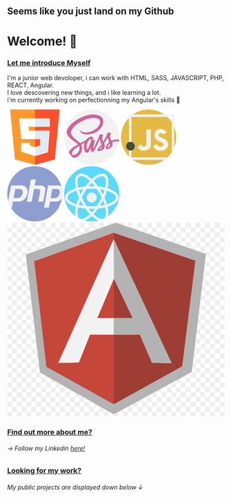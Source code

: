 ## Seems like you just land on my  __Github__
# Welcome! 👋

### <ins> Let me introduce Myself </ins>
I'm a junior web devoloper, i can work with HTML, SASS, JAVASCRIPT, PHP, REACT, Angular.  
I love descovering new things, and i like learning a lot.  
i'm currently working on perfectionning my Angular's skills  :muscle:  

![](Images/html5.png)
![](Images/sass.png)
![](Images/javascript.png)
![](Images/php.png)
![](Images/react.png)
![](Images/angular.jpg)

### <ins>Find out more about me?</ins>  
###### &#8594; Follow my Linkedin [here!](https://www.linkedin.com/in/austin-benard/)  

### <ins>Looking for my work?</ins>  
###### My public projects are displayed down below &#8595;


